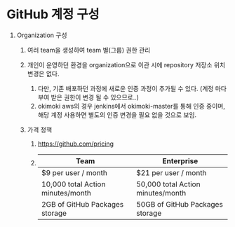 # GitHub 계정 구성

1. Organization 구성
   1. 여러 team을 생성하여 team 별(그룹) 권한 관리
   2. 개인이 운영하던 환경을 organization으로 이관 시에 repository 저장소 위치 변경은 없다.
      1. 다만, 기존 배포하던 과정에 새로운 인증 과정이 추가될 수 있다. (계정 마다 부여 받은 권한이 변경 될 수 있으므로..)
      2. okimoki aws의 경우 jenkins에서 okimoki-master를 통해 인증 중이며, 해당 계정 사용하면 별도의 인증 변경을 필요 없을 것으로 보임.

   3. 가격 정책
      1. https://github.com/pricing
      2. Team                                   | Enterprise
         ---------------------------------------|----------------------------
         $9 per user / month                    | $21 per user / month
         10,000 total Action minutes/month      | 50,000 total Action minutes/month
         2GB of GitHub Packages storage         | 50GB of GitHub Packages storage


